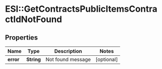 # ESI::GetContractsPublicItemsContractIdNotFound

## Properties
Name | Type | Description | Notes
------------ | ------------- | ------------- | -------------
**error** | **String** | Not found message | [optional] 


